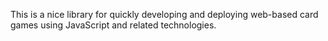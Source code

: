 This is a nice library for quickly developing and deploying web-based card games using JavaScript and related technologies.